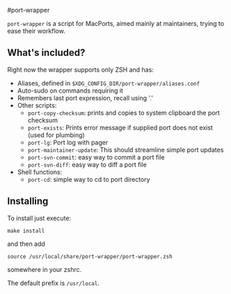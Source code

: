 #port-wrapper

`port-wrapper` is a script for MacPorts, aimed mainly at maintainers, trying to ease their workflow.

## What's included?
Right now the wrapper supports only ZSH and has:

  * Aliases, defined in `$XDG_CONFIG_DIR/port-wrapper/aliases.conf`
  * Auto-sudo on commands requiring it
  * Remembers last port expression, recall using '.'
  * Other scripts:
    * `port-copy-checksum`: prints and copies to system clipboard the port checksum
    * `port-exists`: Prints error message if supplied port does not exist (used for plumbing)
    * `port-lg`: Port log with pager
    * `port-maintainer-update`: This should streamline simple port updates
    * `port-svn-commit`: easy way to commit a port file
    * `port-svn-diff`: easy way to diff a port file
  * Shell functions:
    * `port-cd`: simple way to cd to port directory

## Installing
To install just execute:
```
make install
```

and then add
```
source /usr/local/share/port-wrapper/port-wrapper.zsh
```
somewhere in your zshrc.

The default prefix is `/usr/local`.
